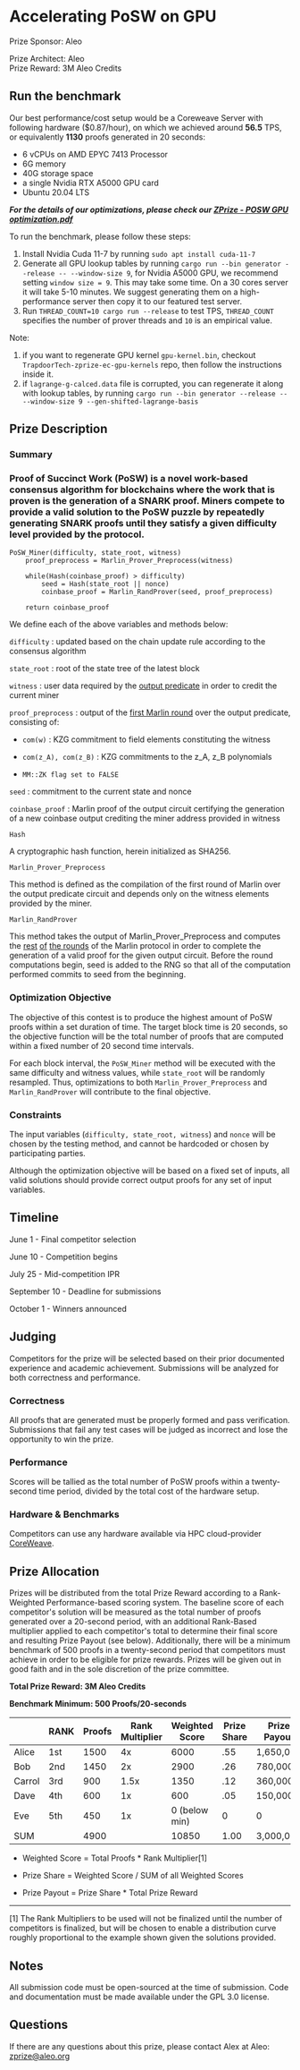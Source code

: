 # Accelerating PoSW on GPU

Prize Sponsor: Aleo

Prize Architect: Aleo  
Prize Reward: 3M Aleo Credits

## Run the benchmark

Our best performance/cost setup would be a Coreweave Server with following hardware ($0.87/hour), on which we achieved around **56.5** TPS, or equivalently **1130** proofs generated in 20 seconds:

* 6 vCPUs on AMD EPYC 7413 Processor
* 6G memory
* 40G storage space
* a single Nvidia RTX A5000 GPU card
* Ubuntu 20.04 LTS

***For the details of our optimizations, please check our
[ZPrize - POSW GPU optimization.pdf](./ZPrize%20-%20POSW%20GPU%20optimization.pdf)***

To run the benchmark, please follow these steps:

1. Install Nvidia Cuda 11-7 by running `sudo apt install cuda-11-7`
2. Generate all GPU lookup tables by running `cargo run --bin generator --release -- --window-size 9`, for Nvidia A5000 GPU, we recommend setting `window size = 9`. This may take some time. On a 30 cores server it will take 5-10 minutes. We suggest generating them on a high-performance server then copy it to our featured test server.
3. Run `THREAD_COUNT=10 cargo run --release` to test TPS, `THREAD_COUNT` specifies the number of prover threads and `10` is an empirical value. 

Note:

1. if you want to regenerate GPU kernel `gpu-kernel.bin`, checkout `TrapdoorTech-zprize-ec-gpu-kernels` repo, then follow the instructions inside it.
2. if `lagrange-g-calced.data` file is corrupted, you can regenerate it along with lookup tables, by running `cargo run --bin generator --release -- --window-size 9 --gen-shifted-lagrange-basis`

## Prize Description

### Summary

### Proof of Succinct Work (PoSW) is a novel work-based consensus algorithm for blockchains where the work that is proven is the generation of a SNARK proof. Miners compete to provide a valid solution to the PoSW puzzle by repeatedly generating SNARK proofs until they satisfy a given difficulty level provided by the protocol.


	PoSW_Miner(difficulty, state_root, witness)
		proof_preprocess = Marlin_Prover_Preprocess(witness)

		while(Hash(coinbase_proof) > difficulty)
			seed = Hash(state_root || nonce)
			coinbase_proof = Marlin_RandProver(seed, proof_preprocess)

		return coinbase_proof


We define each of the above variables and methods below:

  

`difficulty` : updated based on the chain update rule according to the consensus algorithm

`state_root` : root of the state tree of the latest block

`witness` :  user  data required by the [output predicate](https://github.com/AleoHQ/snarkVM/blob/testnet3/dpc/src/circuits/output/output_circuit.rs) in order to credit the current miner

  

`proof_preprocess` :  output of the [first Marlin round](https://github.com/AleoHQ/snarkVM/blob/a48919d2bf0e644904f83bab83ceffbcd0e18708/algorithms/src/snark/marlin/ahp/prover/round_functions/first.rs) over the output predicate, consisting of:

-   `com(w)` : KZG commitment to field elements constituting the witness
    
-   `com(z_A), com(z_B)` : KZG commitments to the z_A, z_B polynomials
    
-   `MM::ZK flag set to FALSE`
    

  

`seed` : commitment to the current state and nonce

`coinbase_proof` : Marlin proof of the output circuit certifying the generation of a new coinbase output crediting the miner address provided in witness

`Hash`

A cryptographic hash function, herein initialized as SHA256.

  

`Marlin_Prover_Preprocess`

This method is defined as the compilation of the first round of Marlin over the output predicate circuit and depends only on the witness elements provided by the miner.

  

`Marlin_RandProver`

This method takes the output of Marlin_Prover_Preprocess and computes the [rest](https://github.com/AleoHQ/snarkVM/blob/a48919d2bf0e644904f83bab83ceffbcd0e18708/algorithms/src/snark/marlin/ahp/prover/round_functions/second.rs)  [of](https://github.com/AleoHQ/snarkVM/blob/a48919d2bf0e644904f83bab83ceffbcd0e18708/algorithms/src/snark/marlin/ahp/prover/round_functions/third.rs)  [the rounds](https://github.com/AleoHQ/snarkVM/blob/a48919d2bf0e644904f83bab83ceffbcd0e18708/algorithms/src/snark/marlin/ahp/prover/round_functions/fourth.rs) of the Marlin protocol in order to complete the generation of a valid proof for the given output circuit. Before the round computations begin, seed is added to the RNG so that all of the computation performed commits to seed  from the beginning.

### Optimization Objective

  

The objective of this contest is to produce the highest amount of PoSW proofs within a set duration of time. The target block time is 20 seconds, so the objective function will be the total number of proofs that are computed within a fixed number of 20 second time intervals.

  

For each block interval, the `PoSW_Miner` method will be executed with the same difficulty and witness values, while `state_root` will be randomly resampled. Thus, optimizations to both `Marlin_Prover_Preprocess` and `Marlin_RandProver`  will contribute to the final objective.

### Constraints

  

The input variables (`difficulty, state_root, witness`) and `nonce` will be chosen by the testing method, and cannot be hardcoded or chosen by participating parties.

  

Although the optimization objective will be based on a fixed set of inputs, all valid solutions should provide correct output proofs for any set of input variables.

## Timeline

  

June 1 - Final competitor selection

June 10 - Competition begins

July 25 - Mid-competition IPR

September 10 - Deadline for submissions

October 1 - Winners announced

## Judging

Competitors for the prize will be selected based on their prior documented experience and academic achievement. Submissions will be analyzed for both correctness and performance.

### Correctness

All proofs that are generated must be properly formed and pass verification. Submissions that fail any test cases will be judged as incorrect and lose the opportunity to win the prize.

### Performance

Scores will be tallied as the total number of PoSW proofs within a twenty-second time period, divided by the total cost of the hardware setup.

### Hardware & Benchmarks

Competitors can use any hardware available via HPC cloud-provider [CoreWeave](https://www.coreweave.com/).

## Prize Allocation

  

Prizes will be distributed from the total Prize Reward according to a Rank-Weighted Performance-based scoring system. The baseline score of each competitor's solution will be measured as the total number of proofs generated over a 20-second period, with an additional Rank-Based multiplier applied to each competitor's total to determine their final score and resulting Prize Payout (see below). Additionally, there will be a minimum benchmark of 500 proofs in a twenty-second period that competitors must achieve in order to be eligible for prize rewards. Prizes will be given out in good faith and in the sole discretion of the prize committee.


**Total Prize Reward: 3M Aleo Credits**

**Benchmark Minimum: 500 Proofs/20-seconds**

|  | RANK | Proofs | Rank Multiplier | Weighted Score | Prize Share | Prize Payout |
|--|--|--|--|--|--|--|
| Alice | 1st | 1500 | 4x | 6000 | .55 | 1,650,000 |
| Bob | 2nd | 1450 | 2x | 2900 | .26 | 780,000 |
| Carrol | 3rd | 900 | 1.5x | 1350 | .12 | 360,000 |
| Dave | 4th | 600 | 1x | 600 | .05 | 150,000 |
| Eve | 5th | 450 | 1x | 0 (below min) | 0 | 0 |
| SUM |  | 4900 |  | 10850 | 1.00 | 3,000,000 |


- Weighted Score =  Total Proofs  *  Rank Multiplier[1]

- Prize Share  =  Weighted Score / SUM of  all Weighted Scores

- Prize Payout  =  Prize Share  * Total Prize Reward

  

----------

[1] The Rank Multipliers to be used will not be finalized until the number of competitors is finalized, but will be chosen to enable a distribution curve roughly proportional to the example shown given the solutions provided.

## Notes

  

All submission code must be open-sourced at the time of submission. Code and documentation must be made available under the GPL 3.0 license.

## Questions

  

If there are any questions about this prize, please contact Alex at Aleo: [zprize@aleo.org](mailto:zprize@aleo.org)
